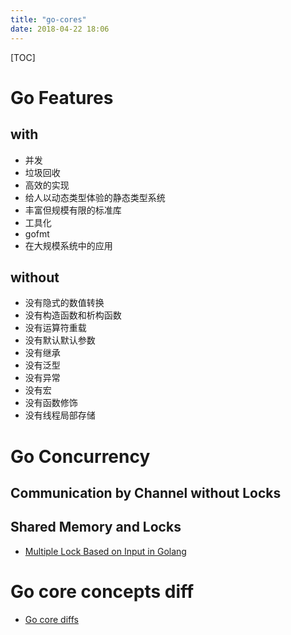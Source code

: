 ```yaml
---
title: "go-cores"
date: 2018-04-22 18:06
---
```

[TOC]

# Go Features
## with
 - 并发
 - 垃圾回收
 - 高效的实现
 - 给人以动态类型体验的静态类型系统
 - 丰富但规模有限的标准库
 - 工具化
 - gofmt
 - 在大规模系统中的应用

## without
 - 没有隐式的数值转换
 - 没有构造函数和析构函数
 - 没有运算符重载
 - 没有默认默认参数
 - 没有继承
 - 没有泛型
 - 没有异常
 - 没有宏
 - 没有函数修饰
 - 没有线程局部存储

# Go Concurrency
## Communication by Channel without Locks

## Shared Memory and Locks
 - [Multiple Lock Based on Input in Golang](https://medium.com/@kf99916/multiple-lock-based-on-input-in-golang-74931a3c8230)

# Go core concepts diff
 - [Go core diffs](https://www.godesignpatterns.com/)
